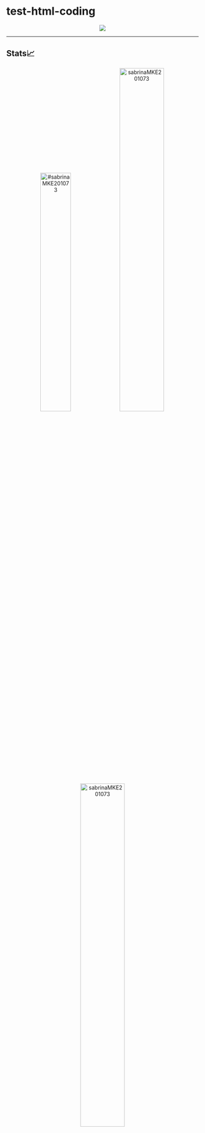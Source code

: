 # test-html-coding

 <!-- For Image -->

<p align="center">
  <img src="https://github.com/sabrinaMKE201073/test-html-coding/assets/95947484/0faedf6a-3b53-43a5-bad5-8edd211925f8">
</p>

---

## Stats📈
<p align="center">
<img width="40%" src="https://github-readme-stats.vercel.app/api/top-langs?username=sabrinaMKE201073&hide=jupyter%20notebook&show_icons=true&theme=dracula&title_color=ff8000&text_color=ffffff&bg_color=6a6a6a&locale=en&layout=compact&hide_border=true" alt="#sabrinaMKE201073" /> 
 
<img width="48%" src="https://github-readme-stats.vercel.app/api?username=sabrinaMKE201073&show_icons=true&theme=dracula&title_color=ff8000&text_color=ffffff&bg_color=6a6a6a&locale=en&hide_border=true" alt="sabrinaMKE201073" />
<img width="48%" src="https://github-readme-streak-stats.herokuapp.com/?user=sabrinaMKE201073&hide=jupyter%20notebook&theme=highcontrast&hide_border=true" alt="sabrinaMKE201073" />
</p>

---

<table>
  <tr>
    <td valign="center">
      🎓 I am currently pursuing my **Bachelor's in Computer Science Engineering**.
      🌱 I am currently learning **Java** and also interested in **Web Development**.
      🎯 My Goal is to Contribute to as many **open source project** as possible.
      ✨ I love to create different types of **contents**.
<td >
# this is my daily.dev card, you can edit this accordingly
      <a href="https://app.daily.dev/Astrodevil"><img src="https://api.daily.dev/devcards/81fef2c2311f4739a063dbde61b40fe2.png?r=1fr" width="300" alt="Mr. Ånand's Dev Card"/></a>
    </td>
    
  </tr>
  </table>
